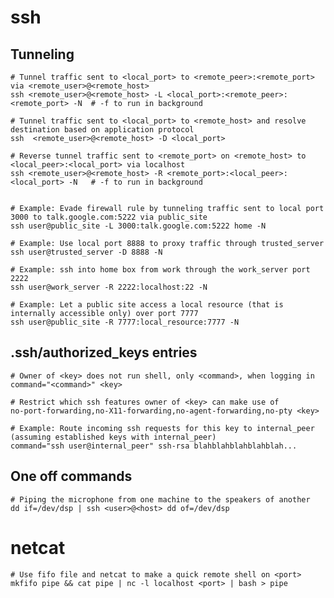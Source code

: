 # ssh

## Tunneling

    # Tunnel traffic sent to <local_port> to <remote_peer>:<remote_port> via <remote_user>@<remote_host>
    ssh <remote_user>@<remote_host> -L <local_port>:<remote_peer>:<remote_port> -N  # -f to run in background

    # Tunnel traffic sent to <local_port> to <remote_host> and resolve destination based on application protocol
    ssh  <remote_user>@<remote_host> -D <local_port>
    
    # Reverse tunnel traffic sent to <remote_port> on <remote_host> to <local_peer>:<local_port> via localhost
    ssh <remote_user>@<remote_host> -R <remote_port>:<local_peer>:<local_port> -N   # -f to run in background


    # Example: Evade firewall rule by tunneling traffic sent to local port 3000 to talk.google.com:5222 via public_site
    ssh user@public_site -L 3000:talk.google.com:5222 home -N

    # Example: Use local port 8888 to proxy traffic through trusted_server
    ssh user@trusted_server -D 8888 -N

    # Example: ssh into home box from work through the work_server port 2222
    ssh user@work_server -R 2222:localhost:22 -N

    # Example: Let a public site access a local resource (that is internally accessible only) over port 7777
    ssh user@public_site -R 7777:local_resource:7777 -N

## .ssh/authorized_keys entries

    # Owner of <key> does not run shell, only <command>, when logging in
    command="<command>" <key>

    # Restrict which ssh features owner of <key> can make use of
    no-port-forwarding,no-X11-forwarding,no-agent-forwarding,no-pty <key>

    # Example: Route incoming ssh requests for this key to internal_peer (assuming established keys with internal_peer)
    command="ssh user@internal_peer" ssh-rsa blahblahblahblahblah...

## One off commands

    # Piping the microphone from one machine to the speakers of another
    dd if=/dev/dsp | ssh <user>@<host> dd of=/dev/dsp

# netcat

    # Use fifo file and netcat to make a quick remote shell on <port>
    mkfifo pipe && cat pipe | nc -l localhost <port> | bash > pipe
